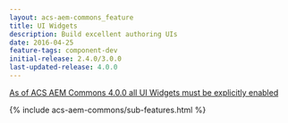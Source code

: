 ```yaml
---
layout: acs-aem-commons_feature
title: UI Widgets
description: Build excellent authoring UIs
date: 2016-04-25
feature-tags: component-dev
initial-release: 2.4.0/3.0.0
last-updated-release: 4.0.0
---
```


<div class="banner--notice">
<a href="/acs-aem-commons/pages/releases/4-0-0.html" target="_blank">As of ACS AEM Commons 4.0.0 all UI Widgets must be explicitly enabled</a>
</div>


{% include acs-aem-commons/sub-features.html %}

